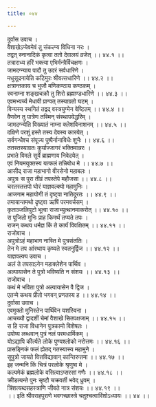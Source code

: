 ```yaml
---
title: ०४४

---
```

दुर्वास उवाच ।  
वैशाखेऽप्येवमेवं तु संकल्प्य विधिना नरः ।  
तद्वत् स्नानादिकं कृत्वा ततो देवालयं व्रजेत् ।। ४४.१ ।।  
तत्राराध्य हरिं भक्त्या एभिर्मन्त्रैर्विचक्षणः ।  
जामदग्न्याय पादौ तु उदरं सर्वधारिणे ।  
मधुसूदनायेति कटिमुरः श्रीवत्सधारिणे ।। ४४.२ ।।  
क्षत्रान्तकाय च भुजौ मणिकण्ठाय कण्ठकम् ।  
स्वनाम्ना शङ्खचक्रौ तु शिरो ब्रह्माण्डधारिणे ।। ४४.३ ।।  
एवमभ्यर्च्य मेधावी प्राग्वत् तस्याग्रतो घटम् ।  
विन्यस्य स्थगितं तद्वद् वस्त्रयुग्मेन वेष्टितम् ।। ४४.४ ।।  
वैणवेन तु पात्रेण तस्मिन् संस्थापयेद्धरिम् ।  
जामदग्न्येति विख्यातं नाम्ना क्लेशविनाशनम् ।। ४४.५ ।।  
दक्षिणे परशुं हस्ते तस्य देवस्य कारयेत् ।  
सर्वगन्धैश्च संपूज्य पुष्पैर्नानाविधैः शुभैः ।। ४४.६ ।।  
ततस्तस्याग्रतः कुर्याज्जागरं भक्तिमान्नरः ।  
प्रभाते विमले सूर्ये ब्राह्मणाय निवेदयेत् ।  
एवं नियमयुक्तस्य यत्फलं तन्निबोध मे ।। ४४.७ ।।  
आसीद् राजा महाभागो वीरसेनो महाबलः ।  
अपुत्रः स पुरा तीव्रं तपस्तेपे महौजसा ।। ४४.८ ।।  
चरतस्तत्तपो घोरं याज्ञवल्क्यो महामुनिः ।  
आजगाम महायोगी तं दृष्ट्वा नातिदूरतः ।। ४४.९ ।।  
तमायान्तमथो दृष्ट्वा ऋषिं परमवर्चसम् ।  
कृताञ्जलिपुटो भूत्वा राजाभ्युत्थानमाकरोत् ।। ४४.१० ।।  
स पूजितो मुनिः प्राह किमर्थं तप्यते तपः ।  
राजन् कथय धर्मज्ञ किं ते कार्यं विवक्षितम् ।। ४४.११ ।।  
राजोवाच ।  
अपुत्रोऽहं महाभाग नास्ति मे पुत्रसंततिः ।  
तेन मे तप आंस्थाय कृष्यते स्वतनुर्द्विज ।। ४४.१२ ।।  
याज्ञवल्क्य उवाच ।  
अलं ते तपसाऽनेन महाक्लेशेन पार्थिव ।  
अल्पायासेन ते पुत्रो भविष्यति न संशयः ।। ४४.१३ ।।  
राजोवाच ।  
कथं मे भविता पुत्रो अल्पायासेन वै द्विज ।  
एतन्मे कथय प्रीतो भगवन् प्रणतस्य ह ।। ४४.१४ ।।  
दुर्वासा उवाच ।  
एवमुक्तो मुनिस्तेन पार्थिवेन यशस्विना ।  
आचख्यौ द्वादशीं चेमां वैशाखे सितपक्षजाम् ।। ४४.१५ ।।  
स हि राजा विधानेन पुत्रकामो विशेषतः ।  
उपोष्य लब्धवान् पुत्रं नलं परमधार्मिकम् ।  
योऽद्यापि कीर्त्यते लोके पुण्यश्लोको नरोत्तमः ।। ४४.१६ ।।  
प्रासङ्गिकं फलं ह्येतद् गतस्यास्य महामुने ।  
सुपुत्रो जायते वित्तविद्यावान् कान्तिरुत्तमा ।। ४४.१७ ।।  
इह जन्मनि किं चित्रं परलोके श्रृणुष्व मे ।  
कल्पमेकं ब्रह्मलोके वसित्वाऽप्सरसां गणैः ।। ४४.१८ ।।  
क्रीडत्यन्ते पुनः सृष्टौ चक्रवर्ती भवेद् ध्रुवम् ।  
त्रिंशत्यब्दसहस्त्राणि जीवते नात्र संशयः ।। ४४.१९ ।।  
।। इति श्रीवराहपुराणे भवगच्छास्त्रे चतुश्चत्वारिंशोऽध्यायः ।। ४४ ।।